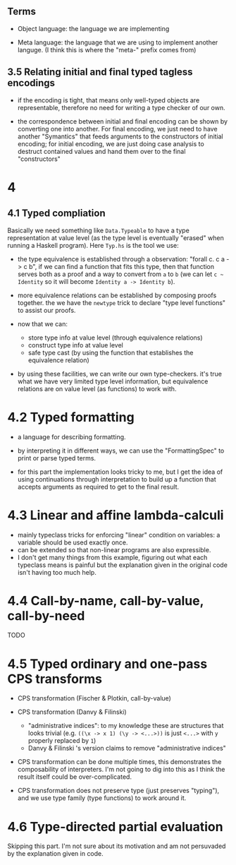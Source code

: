 ## Terms

- Object language: the language we are implementing

- Meta language: the language that we are using to implement another languge.
  (I think this is where the "meta-" prefix comes from)

## 3.5 Relating initial and final typed tagless encodings

* if the encoding is tight, that means only well-typed objects are representable,
  therefore no need for writing a type checker of our own.

* the correspondence between initial and final encoding can be shown
  by converting one into another. For final encoding, we just need to have
  another "Symantics" that feeds arguments to the constructors of initial encoding;
  for initial encoding, we are just doing case analysis to destruct contained values
  and hand them over to the final "constructors"

# 4

## 4.1 Typed compliation

Basically we need something like `Data.Typeable` to have a type representation at value level
(as the type level is eventually "erased" when running a Haskell program). Here `Typ.hs` is the tool we use:

- the type equivalence is established through a observation: "forall c. c a -> c b",
  if we can find a function that fits this type, then that function serves both as a proof
  and a way to convert from `a` to `b` (we can let `c ~ Identity` so it will become `Identity a -> Identity b`).

- more equivalence relations can be established by composing proofs together. the we have the `newtype` trick
  to declare "type level functions" to assist our proofs.

- now that we can:

    - store type info at value level (through equivalence relations)
    - construct type info at value level
    - safe type cast (by using the function that establishes the equivalence relation)

- by using these facilities, we can write our own type-checkers.
  it's true what we have very limited type level information, but equivalence relations
  are on value level (as functions) to work with.

# 4.2 Typed formatting

- a language for describing formatting.

- by interpreting it in different ways, we can use the "FormattingSpec"
  to print or parse typed terms.

- for this part the implementation looks tricky to me, but I get the idea
  of using continuations through interpretation to build up a function
  that accepts arguments as required to get to the final result.

# 4.3 Linear and affine lambda-calculi

- mainly typeclass tricks for enforcing "linear" condition on variables:
  a variable should be used exactly once.
- can be extended so that non-linear programs are also expressible.
- I don't get many things from this example, figuring out what each typeclass
  means is painful but the explanation given in the original code isn't
  having too much help.

# 4.4 Call-by-name, call-by-value, call-by-need

TODO

# 4.5 Typed ordinary and one-pass CPS transforms

- CPS transformation (Fischer & Plotkin, call-by-value)

- CPS transformation (Danvy & Filinski)
    - "administrative indices": to my knowledge these are structures that looks trivial
      (e.g. `((\x -> x 1) (\y -> <...>))` is just `<...>` with `y` properly replaced by `1`)
    - Danvy & Filinski 's version claims to remove "administrative indices"

- CPS transformation can be done multiple times, this demonstrates
  the composability of interpreters. I'm not going to dig into this
  as I think the result itself could be over-complicated.

- CPS transformation does not preserve type (just preserves "typing"),
  and we use type family (type functions) to work around it.

# 4.6 Type-directed partial evaluation

Skipping this part. I'm not sure about its motivation and
am not persuvaded by the explanation given in code.
